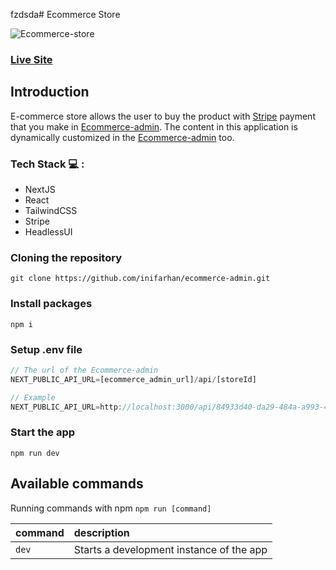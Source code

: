 fzdsda# Ecommerce Store

![Ecommerce-store](https://i.postimg.cc/YSMCQFmq/ecommerce-store-1.png)

### [Live Site](https://ecommerce-store-delta-eight.vercel.app)

## Introduction
E-commerce store allows the user to buy the product with [Stripe](https://stripe.com/) payment that you make in [Ecommerce-admin](https://github.com/inifarhan/ecommerce-admin).
The content in this application is dynamically customized in the [Ecommerce-admin](https://github.com/inifarhan/ecommerce-admin) too.

### Tech Stack 💻 :
- NextJS
- React
- TailwindCSS
- Stripe
- HeadlessUI

### Cloning the repository

```shell
git clone https://github.com/inifarhan/ecommerce-admin.git
```

### Install packages

```shell
npm i
```

### Setup .env file


```js
// The url of the Ecommerce-admin
NEXT_PUBLIC_API_URL=[ecommerce_admin_url]/api/[storeId]

// Example
NEXT_PUBLIC_API_URL=http://localhost:3000/api/84933d40-da29-484a-a993-4e3ae0016617
```

### Start the app

```shell
npm run dev
```

## Available commands

Running commands with npm `npm run [command]`

| command         | description                              |
| :-------------- | :--------------------------------------- |
| `dev`           | Starts a development instance of the app |
